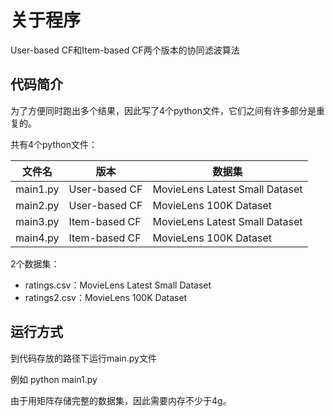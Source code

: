 # 关于程序

User-based CF和Item-based CF两个版本的协同滤波算法

## 代码简介

为了方便同时跑出多个结果，因此写了4个python文件，它们之间有许多部分是重复的。

共有4个python文件：

| 文件名   | 版本          | 数据集                         |
| -------- | ------------- | ------------------------------ |
| main1.py | User-based CF | MovieLens Latest Small Dataset |
| main2.py | User-based CF | MovieLens 100K Dataset         |
| main3.py | Item-based CF | MovieLens Latest Small Dataset |
| main4.py | Item-based CF | MovieLens 100K Dataset         |

2个数据集：

- ratings.csv：MovieLens Latest Small Dataset
- ratings2.csv：MovieLens 100K Dataset

## 运行方式

到代码存放的路径下运行main.py文件

例如 python main1.py



由于用矩阵存储完整的数据集，因此需要内存不少于4g。



